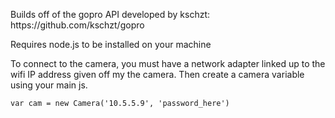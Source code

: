 <p>Builds off of the gopro API developed by kschzt: https://github.com/kschzt/gopro</p>

<p>Requires node.js to be installed on your machine</p>

<p>To connect to the camera, you must have a network adapter linked up to the wifi IP address given off my the camera. Then create a camera variable using your main js.</p>

<pre><code>var cam = new Camera('10.5.5.9', 'password_here')</code></pre>
